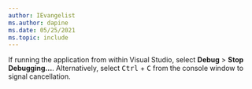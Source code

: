 ```yaml
---
author: IEvangelist
ms.author: dapine
ms.date: 05/25/2021
ms.topic: include
---
```


If running the application from within Visual Studio, select **Debug** > **Stop Debugging...**. Alternatively, select <kbd>Ctrl</kbd> + <kbd>C</kbd> from the console window to signal cancellation.
